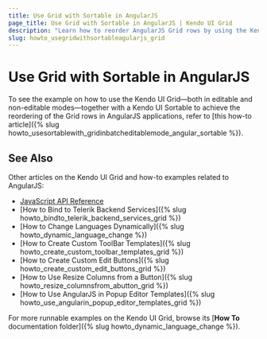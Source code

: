 ```yaml
---
title: Use Grid with Sortable in AngularJS
page_title: Use Grid with Sortable in AngularJS | Kendo UI Grid
description: "Learn how to reorder AngularJS Grid rows by using the Kendo UI Sortable widget."
slug: howto_usegridwithsortableagularjs_grid
---
```


# Use Grid with Sortable in AngularJS

To see the example on how to use the Kendo UI Grid&mdash;both in editable and non-editable modes&mdash;together with a Kendo UI Sortable to achieve the reordering of the Grid rows in AngularJS applications, refer to [this how-to article]({% slug howto_usesortablewith_gridinbatcheditablemode_angular_sortable %}).

## See Also

Other articles on the Kendo UI Grid and how-to examples related to AngularJS:

* [JavaScript API Reference](/api/javascript/ui/grid)
* [How to Bind to Telerik Backend Services]({% slug howto_bindto_telerik_backend_services_grid %})
* [How to Change Languages Dynamically]({% slug howto_dynamic_language_change %})
* [How to Create Custom ToolBar Templates]({% slug howto_create_custom_toolbar_templates_grid %})
* [How to Create Custom Edit Buttons]({% slug howto_create_custom_edit_buttons_grid %})
* [How to Use Resize Columns from a Button]({% slug howto_resize_columnsfrom_abutton_grid %})
* [How to Use AngularJS in Popup Editor Templates]({% slug howto_use_angularin_popup_editor_templates_grid %})

For more runnable examples on the Kendo UI Grid, browse its [**How To** documentation folder]({% slug howto_dynamic_language_change %}).
